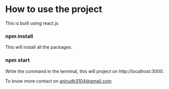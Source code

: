# How to use the project

This is built using react.js

### npm install

This will install all the packages. 

### npm start

Write the command in the terminal, this will project on http://localhost:3000.

To know more contact on anirudh3104@gmail.com
